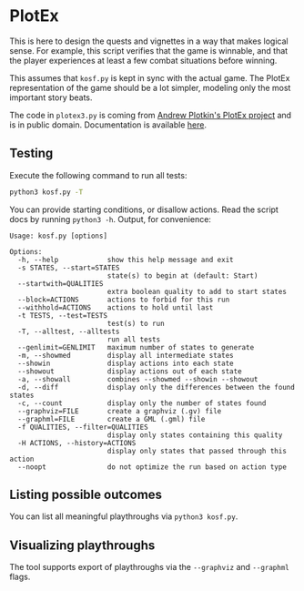 # PlotEx

This is here to design the quests and vignettes in a way that makes logical
sense. For example, this script verifies that the game is winnable, and that
the player experiences at least a few combat situations before winning.

This assumes that `kosf.py` is kept in sync with the actual game. The PlotEx
representation of the game should be a lot simpler, modeling only the most
important story beats.

The code in `plotex3.py` is coming from 
[Andrew Plotkin's PlotEx project](https://eblong.com/zarf/plotex/)
and is in public domain. Documentation is available
[here](https://eblong.com/zarf/plotex/docs.html).

## Testing

Execute the following command to run all tests:

```sh
python3 kosf.py -T
```

You can provide starting conditions, or disallow actions. Read the script docs
by running `python3 -h`. Output, for convenience:

```
Usage: kosf.py [options]

Options:
  -h, --help            show this help message and exit
  -s STATES, --start=STATES
                        state(s) to begin at (default: Start)
  --startwith=QUALITIES
                        extra boolean quality to add to start states
  --block=ACTIONS       actions to forbid for this run
  --withhold=ACTIONS    actions to hold until last
  -t TESTS, --test=TESTS
                        test(s) to run
  -T, --alltest, --alltests
                        run all tests
  --genlimit=GENLIMIT   maximum number of states to generate
  -m, --showmed         display all intermediate states
  --showin              display actions into each state
  --showout             display actions out of each state
  -a, --showall         combines --showmed --showin --showout
  -d, --diff            display only the differences between the found states
  -c, --count           display only the number of states found
  --graphviz=FILE       create a graphviz (.gv) file
  --graphml=FILE        create a GML (.gml) file
  -f QUALITIES, --filter=QUALITIES
                        display only states containing this quality
  -H ACTIONS, --history=ACTIONS
                        display only states that passed through this action
  --noopt               do not optimize the run based on action type
```


## Listing possible outcomes

You can list all meaningful playthroughs via `python3 kosf.py`.

## Visualizing playthroughs

The tool supports export of playthroughs via the `--graphviz` and `--graphml`
flags.
